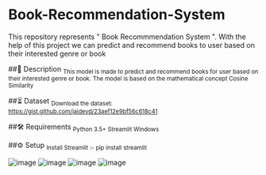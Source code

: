 # Book-Recommendation-System

This repository represents " Book Recommmendation System ".
With the help of this project we can predict and recommend books to user based on their interested genre or book

##📝 Description
<sub>
This model is made to predict and recommend books for user based on their interested genre or book. The model is based on the mathematical concept Cosine Similarity
</sub>

##⏳ Dataset
<sub>
Download the dataset:
https://gist.github.com/jaidevd/23aef12e9bf56c618c41
</sub>

##🛠️ Requirements
<sub>
Python 3.5+
Streamlit
Windows
</sub>

##⚙️ Setup
<sub>
Install Streamlit :-
pip install streamlit
</sub>

![image](https://github.com/aniket-1177/Book-Recommendation-System/assets/123159505/8cc0c163-7f07-4fa7-ada5-8d665da763dd)
![image](https://github.com/aniket-1177/Book-Recommendation-System/assets/123159505/f1b825c0-def1-4f8a-8cbb-0508ddb15997)
![image](https://github.com/aniket-1177/Book-Recommendation-System/assets/123159505/605a2829-f2f8-416a-8de8-247599bf5c8f)
![image](https://github.com/aniket-1177/Book-Recommendation-System/assets/123159505/38301032-c68c-47d9-88e1-63bb8e2b75ed)
